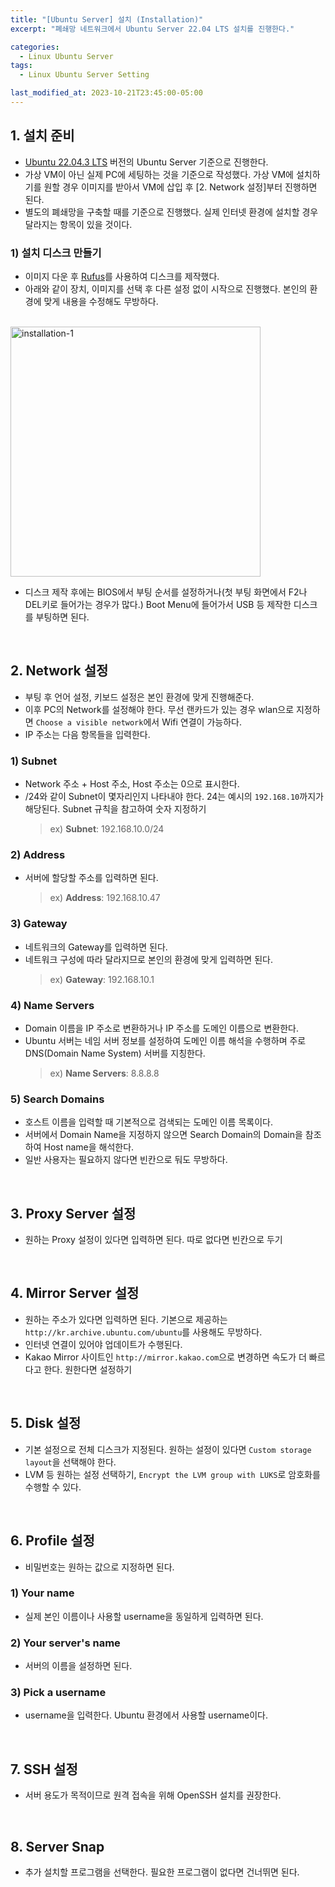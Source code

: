 ```yaml
---
title: "[Ubuntu Server] 설치 (Installation)"
excerpt: "폐쇄망 네트워크에서 Ubuntu Server 22.04 LTS 설치를 진행한다."

categories:
  - Linux Ubuntu Server
tags:
  - Linux Ubuntu Server Setting

last_modified_at: 2023-10-21T23:45:00-05:00
---
```


## 1. 설치 준비

- [Ubuntu 22.04.3 LTS](https://releases.ubuntu.com/jammy/) 버전의 Ubuntu Server 기준으로 진행한다.
- 가상 VM이 아닌 실제 PC에 세팅하는 것을 기준으로 작성했다. 가상 VM에 설치하기를 원할 경우 이미지를 받아서 VM에 삽입 후 [2. Network 설정]부터 진행하면 된다.
- 별도의 폐쇄망을 구축할 때를 기준으로 진행했다. 실제 인터넷 환경에 설치할 경우 달라지는 항목이 있을 것이다.

### 1) 설치 디스크 만들기

- 이미지 다운 후 [Rufus](https://rufus.ie/en/)를 사용하여 디스크를 제작했다.
- 아래와 같이 장치, 이미지를 선택 후 다른 설정 없이 시작으로 진행했다. 본인의 환경에 맞게 내용을 수정해도 무방하다.

<br>

<img src="https://i.ibb.co/pZj9ZjQ/installation-1.png" alt="installation-1" width="400" class="img_post">

<br>

- 디스크 제작 후에는 BIOS에서 부팅 순서를 설정하거나(첫 부팅 화면에서 F2나 DEL키로 들어가는 경우가 많다.) Boot Menu에 들어가서 USB 등 제작한 디스크를 부팅하면 된다.

<br>

## 2. Network 설정

- 부팅 후 언어 설정, 키보드 설정은 본인 환경에 맞게 진행해준다.
- 이후 PC의 Network를 설정해야 한다. 무선 랜카드가 있는 경우 wlan으로 지정하면 `Choose a visible network`에서 Wifi 연결이 가능하다.
- IP 주소는 다음 항목들을 입력한다.

### 1) **Subnet**

- Network 주소 + Host 주소, Host 주소는 0으로 표시한다.
- /24와 같이 Subnet이 몇자리인지 나타내야 한다. 24는 예시의 `192.168.10`까지가 해당된다. Subnet 규칙을 참고하여 숫자 지정하기
  > ex) **Subnet**: 192.168.10.0/24

### 2) **Address**

- 서버에 할당할 주소를 입력하면 된다.
  > ex) **Address**: 192.168.10.47

### 3) **Gateway**

- 네트워크의 Gateway를 입력하면 된다.
- 네트워크 구성에 따라 달라지므로 본인의 환경에 맞게 입력하면 된다.
  > ex) **Gateway**: 192.168.10.1

### 4) **Name Servers**

- Domain 이름을 IP 주소로 변환하거나 IP 주소를 도메인 이름으로 변환한다.
- Ubuntu 서버는 네임 서버 정보를 설정하여 도메인 이름 해석을 수행하며 주로 DNS(Domain Name System) 서버를 지칭한다.
  > ex) **Name Servers**: 8.8.8.8

### 5) **Search Domains**

- 호스트 이름을 입력할 때 기본적으로 검색되는 도메인 이름 목록이다.
- 서버에서 Domain Name을 지정하지 않으면 Search Domain의 Domain을 참조하여 Host name을 해석한다.
- 일반 사용자는 필요하지 않다면 빈칸으로 둬도 무방하다.

<br>

## 3. Proxy Server 설정

- 원하는 Proxy 설정이 있다면 입력하면 된다. 따로 없다면 빈칸으로 두기

<br>

## 4. Mirror Server 설정

- 원하는 주소가 있다면 입력하면 된다. 기본으로 제공하는 `http://kr.archive.ubuntu.com/ubuntu`를 사용해도 무방하다.
- 인터넷 연결이 있어야 업데이트가 수행된다.
- Kakao Mirror 사이트인 `http://mirror.kakao.com`으로 변경하면 속도가 더 빠르다고 한다. 원한다면 설정하기

<br>

## 5. Disk 설정

- 기본 설정으로 전체 디스크가 지정된다. 원하는 설정이 있다면 `Custom storage layout`을 선택해야 한다.
- LVM 등 원하는 설정 선택하기, `Encrypt the LVM group with LUKS`로 암호화를 수행할 수 있다.

<br>

## 6. Profile 설정

- 비밀번호는 원하는 값으로 지정하면 된다.

### 1) **Your name**

- 실제 본인 이름이나 사용할 username을 동일하게 입력하면 된다.

### 2) **Your server's name**

- 서버의 이름을 설정하면 된다.

### 3) **Pick a username**

- username을 입력한다. Ubuntu 환경에서 사용할 username이다.

<br>

## 7. SSH 설정

- 서버 용도가 목적이므로 원격 접속을 위해 OpenSSH 설치를 권장한다.

<br>

## 8. Server Snap

- 추가 설치할 프로그램을 선택한다. 필요한 프로그램이 없다면 건너뛰면 된다.
